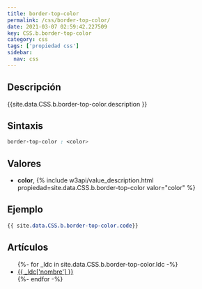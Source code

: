 ```yaml
---
title: border-top-color
permalink: /css/border-top-color/
date: 2021-03-07 02:59:42.227509
key: CSS.b.border-top-color
category: css
tags: ['propiedad css']
sidebar: 
  nav: css
---
```


## Descripción
{{site.data.CSS.b.border-top-color.description }}

## Sintaxis
~~~css
border-top-color : <color>
~~~

## Valores
* **color**,  {% include w3api/value_description.html propiedad=site.data.CSS.b.border-top-color valor="color" %}

## Ejemplo
~~~css
{{ site.data.CSS.b.border-top-color.code}}
~~~

## Artículos
<ul>
{%- for _ldc in site.data.CSS.b.border-top-color.ldc -%}
   <li>
       <a href="{{_ldc['url'] }}">{{ _ldc['nombre'] }}</a>
   </li>
{%- endfor -%}
</ul>
